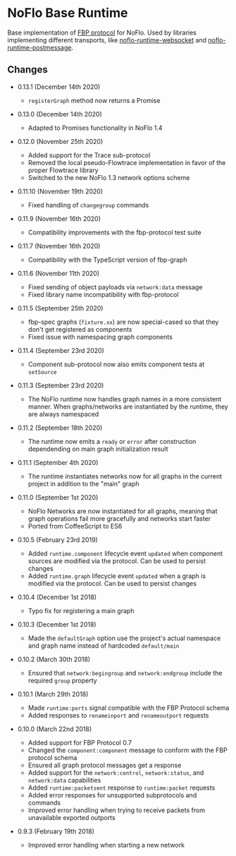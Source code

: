 NoFlo Base Runtime
====

Base implementation of [FBP protocol](http://flowbased.github.io/fbp-protocol/) for NoFlo. Used by libraries implementing different transports, like [noflo-runtime-websocket](https://github.com/noflo/noflo-runtime-websocket) and [noflo-runtime-postmessage](https://github.com/noflo/noflo-runtime-postmessage).

## Changes

* 0.13.1 (December 14th 2020)
  - `registerGraph` method now returns a Promise
* 0.13.0 (December 14th 2020)
  - Adapted to Promises functionality in NoFlo 1.4
* 0.12.0 (November 25th 2020)
  - Added support for the Trace sub-protocol
  - Removed the local pseudo-Flowtrace implementation in favor of the proper Flowtrace library
  - Switched to the new NoFlo 1.3 network options scheme
* 0.11.10 (November 19th 2020)
  - Fixed handling of `changegroup` commands
* 0.11.9 (November 16th 2020)
  - Compatibility improvements with the fbp-protocol test suite
* 0.11.7 (November 16th 2020)
  - Compatibility with the TypeScript version of fbp-graph
* 0.11.6 (November 11th 2020)
  - Fixed sending of object payloads via `network:data` message
  - Fixed library name incompatibility with fbp-protocol
* 0.11.5 (September 25th 2020)
  - fbp-spec graphs (`fixture.xx`) are now special-cased so that they don't get registered as components
  - Fixed issue with namespacing graph components
* 0.11.4 (September 23rd 2020)
  - Component sub-protocol now also emits component tests at `setSource`
* 0.11.3 (September 23rd 2020)
  - The NoFlo runtime now handles graph names in a more consistent manner. When graphs/networks are instantiated by the runtime, they are always namespaced
* 0.11.2 (September 18th 2020)
  - The runtime now emits a `ready` or `error` after construction dependending on main graph initialization result
* 0.11.1 (September 4th 2020)
  - The runtime instantiates networks now for all graphs in the current project in addition to the "main" graph
* 0.11.0 (September 1st 2020)
  - NoFlo Networks are now instantiated for all graphs, meaning that graph operations fail more gracefully and networks start faster
  - Ported from CoffeeScript to ES6
* 0.10.5 (February 23rd 2019)
  - Added `runtime.component` lifecycle event `updated` when component sources are modified via the protocol. Can be used to persist changes
  - Added `runtime.graph` lifecycle event `updated` when a graph is modified via the protocol. Can be used to persist changes
* 0.10.4 (December 1st 2018)
  - Typo fix for registering a main graph
* 0.10.3 (December 1st 2018)
  - Made the `defaultGraph` option use the project's actual namespace and graph name instead of hardcoded `default/main`
* 0.10.2 (March 30th 2018)
  - Ensured that `network:begingroup` and `network:endgroup` include the required `group` property
* 0.10.1 (March 29th 2018)
  - Made `runtime:ports` signal compatible with the FBP Protocol schema
  - Added responses to `renameinport` and `renameoutport` requests
* 0.10.0 (March 22nd 2018)
  - Added support for FBP Protocol 0.7
  - Changed the `component:component` message to conform with the FBP protocol schema
  - Ensured all graph protocol messages get a response
  - Added support for the `network:control`, `network:status`, and `network:data` capabilities
  - Added `runtime:packetsent` response to `runtime:packet` requests
  - Added error responses for unsupported subprotocols and commands
  - Improved error handling when trying to receive packets from unavailable exported outports

* 0.9.3 (February 19th 2018)
  - Improved error handling when starting a new network

